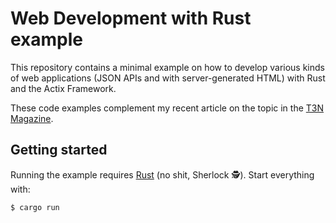 # Web Development with Rust example

This repository contains a minimal example on how to develop various kinds of web applications (JSON APIs and with server-generated HTML) with Rust and the Actix Framework.

These code examples complement my recent article on the topic in the [T3N Magazine](https://t3n.de/magazin/).

## Getting started

Running the example requires [Rust][rust-install] (no shit, Sherlock 🕵️). Start everything with:

```
$ cargo run
```

[rust-install]: https://www.rust-lang.org/tools/install
